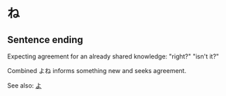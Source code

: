 # ね

## Sentence ending

Expecting agreement for an already shared knowledge: "right?" "isn't it?"

Combined よね informs something new and seeks agreement. 

See also: [よ](よ)
